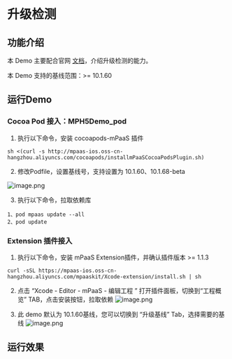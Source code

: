 # 升级检测

<a name="UgzsB"></a>
## 功能介绍
本 Demo 主要配合官网 [文档](https://help.aliyun.com/document_detail/112943.html?spm=a2c4g.11186623.6.915.1c7698cd2IQTy7)，介绍升级检测的能力。

本 Demo 支持的基线范围：>= 10.1.60

<a name="jFPNB"></a>
## 运行Demo
<a name="teHcF"></a>
### Cocoa Pod 接入：MPH5Demo_pod

1. 执行以下命令，安装 cocoapods-mPaaS 插件 
```shell
sh <(curl -s http://mpaas-ios.oss-cn-hangzhou.aliyuncs.com/cocoapods/installmPaaSCocoaPodsPlugin.sh)
```

2. 修改Podfile，设置基线号，支持设置为 10.1.60、10.1.68-beta

![image.png](https://intranetproxy.alipay.com/skylark/lark/0/2020/png/271/1584683006252-99eb78eb-c84c-4e70-965b-16677a837aa7.png#align=left&display=inline&height=203&name=image.png&originHeight=406&originWidth=1332&size=178450&status=done&style=none&width=666)

3. 执行以下命令，拉取依赖库
```shell
1、pod mpaas update --all
2、pod update
```

<a name="zlIkG"></a>
### Extension 插件接入

1. 执行以下命令，安装 mPaaS Extension插件，并确认插件版本 >= 1.1.3
```shell
curl -sSL https://mpaas-ios.oss-cn-hangzhou.aliyuncs.com/mpaaskit/Xcode-extension/install.sh | sh
```

2. 点击 “Xcode - Editor - mPaaS - 编辑工程 ” 打开插件面板，切换到“工程概览” TAB，点击安装按钮，拉取依赖
![image.png](https://intranetproxy.alipay.com/skylark/lark/0/2020/png/271/1584697775625-1dd4eddb-a546-47e7-936d-64bf47d3869c.png#align=left&display=inline&height=301&name=image.png&originHeight=1202&originWidth=1800&size=572760&status=done&style=none&width=450)

3. 此 demo 默认为 10.1.60基线，您可以切换到 “升级基线” Tab，选择需要的基线
![image.png](https://intranetproxy.alipay.com/skylark/lark/0/2020/png/271/1584697976214-dcac8f48-58ad-4d74-9f32-cc65a6825780.png#align=left&display=inline&height=301&name=image.png&originHeight=1202&originWidth=1800&size=649170&status=done&style=none&width=450)

## 运行效果